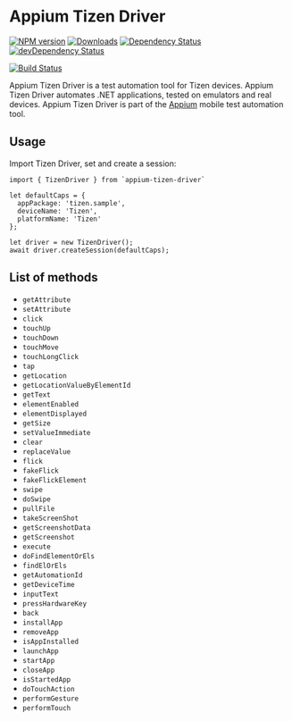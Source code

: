 # Appium Tizen Driver

[![NPM version](http://img.shields.io/npm/v/appium-tizen-driver.svg)](https://npmjs.org/package/appium-tizen-driver)
[![Downloads](http://img.shields.io/npm/dm/appium-tizen-driver.svg)](https://npmjs.org/package/appium-tizen-driver)
[![Dependency Status](https://david-dm.org/Samsung/appium-tizen-driver.svg)](https://david-dm.org/Samsung/appium-tizen-driver)
[![devDependency Status](https://david-dm.org/Samsung/appium-tizen-driver/dev-status.svg)](https://david-dm.org/Samsung/appium-tizen-driver#info=devDependencies)

[![Build Status](https://api.travis-ci.org/Samsung/appium-tizen-driver.png?branch=master)](https://travis-ci.org/Samsung/appium-tizen-driver)

Appium Tizen Driver is a test automation tool for Tizen devices. Appium Tizen Driver automates .NET applications, tested on emulators and real devices. Appium Tizen Driver is part of the [Appium](https://github.com/appium/appium) mobile test automation tool.

## Usage
Import Tizen Driver, set and create a session:

```
import { TizenDriver } from `appium-tizen-driver`

let defaultCaps = {
  appPackage: 'tizen.sample',
  deviceName: 'Tizen',
  platformName: 'Tizen'
};

let driver = new TizenDriver();
await driver.createSession(defaultCaps);
```

## List of methods
- `getAttribute`
- `setAttribute`
- `click`
- `touchUp`
- `touchDown`
- `touchMove`
- `touchLongClick`
- `tap`
- `getLocation`
- `getLocationValueByElementId`
- `getText`
- `elementEnabled`
- `elementDisplayed`
- `getSize`
- `setValueImmediate`
- `clear`
- `replaceValue`
- `flick`
- `fakeFlick`
- `fakeFlickElement`
- `swipe`
- `doSwipe`
- `pullFile`
- `takeScreenShot`
- `getScreenshotData`
- `getScreenshot`
- `execute`
- `doFindElementOrEls`
- `findElOrEls`
- `getAutomationId`
- `getDeviceTime`
- `inputText`
- `pressHardwareKey`
- `back`
- `installApp`
- `removeApp`
- `isAppInstalled`
- `launchApp`
- `startApp`
- `closeApp`
- `isStartedApp`
- `doTouchAction`
- `performGesture`
- `performTouch`
